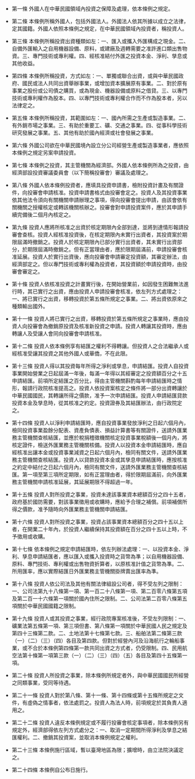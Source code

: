 * 第一條 外國人在中華民國領域內投資之保障及處理，依本條例之規定。

* 第二條 本條例所稱外國人，包括外國法人。外國法人依其所據以成立之法律，定其國籍。外國人依照本條例之規定，在中華民國領域內投資者，稱投資人。

* 第三條 本條例所稱投資出資種類如左：一、匯入或攜入外匯構成之現金。二、自備外匯輸入之自用機器設備、原料，或建廠及週轉需要之准許進口類出售物資。三、專門技術或專利權。四、經核准結付外匯之投資本金、淨利、孳息或其他收益。

* 第四條 本條例所稱投資，方式如左：一、單獨或聯合出資，或與中華民國政府、國民或法人共同出資舉辦事業，或增加資本擴展原有事業。二、對於原有事業之股份或公司債之購買，或為現金、機器設備或原料之借貸。三、以專門技術或專利權作為股本。四、以專門技術或專利權合作而不作為股本者，另以法律定之。

* 第五條 本條例所稱投資，其範圍如左：一、國內所需之生產或製造事業。二、有外銷市場之事業。三、有助於重要工、礦、交通之事業。四、從事科學技術研究發展之事業。五、其他有助於國內經濟或社會發展之事業。

* 第六條 外國公司欲在中華民國境內設立分公司經營生產或製造事業者，應依照本條例之規定另案申請投資。

* 第七條 本條例之投資，其主管機關為經濟部。外國人依本條例所為之投資，由經濟部設投資審議委員會（以下簡稱投審會）審議及處理之。

* 第八條 外國人依本條例投資者，應填具投資申請書，檢附投資計畫及有關證件，向投審會申請核准。投資申請書格式由投審會定之。投資人及其投資事業依其他法令須向有關機關申請辦理之事項，得向投審會提出申請，由該會依有關機關之授權核定或轉該機關核辦之。投審會對申請投資案件，應於其申請手續完備後二個月內核定之。

* 第九條 投資人應將所核准之出資於核定期限內全部到達，並將到達情形報請投審會查核。投資人經核准投資後，在核定期限內未實行出資者，其投資案於期限屆滿時撤銷之。投資人於核定期限內已部分實行出資者，其未實行出資部分，於期限屆滿時撤銷之。但有正當理由者，應於限期屆滿前，申請投審會核准延展。投資人於實行出資後，應向投審會申請審定投資額，其審定辦法，由經濟部定之。但以專門技術或專利權為投資者，其投資額於申請投資時，由投審會審定之。

* 第十條 投資人依核准投資之計畫實行後，在開始營業前，如因發生困難無法進行時，其已實行之出資，應由投資人申請投審會核准，依左列方式處理之：一、將已實行之出資，移轉投資於第五條所規定之事業。二、將出資依原來之種類輸出國外。

* 第十一條 投資人將已實行之出資，移轉投資於第五條所規定之事業時，應由投資人向投審會為撤銷原投資及核准新投資之申請。投資人轉讓其投資時，應由轉讓人及受讓人會同向投審會申請核准。

* 第十二條 投資人依本條例享有結匯之權利不得轉讓。但投資人之合法繼承人或經核准受讓其投資之其他外國人或華僑，不在此限。

* 第十三條 投資人得以其投資每年所得之淨利或孳息，申請結匯。投資人自投資事業開始營業之日起屆滿一年後，每滿一年得以其經審定之投資額百分之十五申請結匯。前項所定結匯之百分比，得由主管機關斟酌每年申請結匯時之情形，報請行政院核准提高之。投資人依投資案核定之條件將一部分出資轉讓於中華民國國民，其轉讓所得之價款，准予一次申請結匯。投資人申請結匯貸款投資本金及孳息時，從其核准之約定。投資證券及其結匯辦法，由行政院定之。

* 第十四條 投資人以淨利申請結匯時，應自投資事業發放淨利之日起六個月內，檢同投資事業盈餘分配表、資產負債表、損益計算書等有關證件，送請外匯業務主管機關查核結匯，並應於稅捐稽徵機關核定投資事業稅額後一個月內，將核定證件，檢送外匯業務主管機關核備。投資人以投資本金申請結匯時，應自經核准出讓本金或投資事業減資之日起六個月內，檢同有關文件，送請外匯業務主管機關查核結匯。投資人以貸款投資本金或其孳息申請結匯時，應按核准之約定中結付之日起六個月內，檢同有關文件，送請外匯業務主管機關查核結匯。第一項至第三項所定期限，如有正當理由者，得於限期屆滿前，向外匯業務主管機關申請核准延展，其延展期限不得超過一年。

* 第十五條 投資人對所投資之事業，投資未達該事業資本總額百分之四十五者，政府基於國防需要，對該事業徵用或收購時，應給予合理之補償。前項補償所得之價款，准予隨時向外匯業務主管機關申請結匯。

* 第十六條 投資人對所投資之事業，投資占該事業資本總額百分之四十五以上者，在開業二十年內，於投資人繼續保持其投資額在百分之四十五以上時，不予徵用或收購。

* 第十七條 依本條例之規定申請結匯時，依左列辦法處理：一、以投資本金、淨利、孳息申請結匯者，應以匯入或攜入投資時之貨幣為準；以自用機器設備、原料、專門技術、專利權或出售物資折算者，以原核准計值之貨幣為準。二、所用匯率，應以實際結匯日外匯業務主管機關掛牌賣出匯率為準。

* 第十八條 投資人依公司法及其他有關法律組設公司者，得不受左列之限制：一、公司法第九十八條第一項、第一百二十八條第一項、第二百零八條第五項及第二百一十六條第一項關於國內住所之限制。二、公司法第二百零八條第五項關於中華民國國籍之限制。

* 第十九條 投資人或其投資之事業，經行政院專案核准後，不受左列限制：一、礦業法第五條第一項、第三項但書、第八條第一項關於中華民國人民之規定及第四十三條第二款。二、土地法第十七條第七款。三、船舶法第二條第三款（一）（二）（三）（四）各目及第四款。但對於經營內河及沿海航行之輪船事業，或不合於本條例第四條第一款共同出資之方式者，仍受限制。四、民用航空法第十條第一項第三款（一）（二）（三）（四）（五）各目及第四十五條第一項。

* 第二十條 投資人所投資之事業，除本條例所規定者外，與中華民國國民所經營之同類事業，受同等待遇。

* 第二十一條 投資人對於第八條、第十一條、第十四條或第十五條所規定之文件，有虛偽之情事者，依法處罰之。投資人為法人時，前項規定於其負責人適用之。

* 第二十二條 投資人違反本條例規定或不履行投審會核定事項者，除本條例另有規定外，經濟部得依左列方式處分之：一、取消一定期間所得淨利及孳息之結匯權利。二、撤銷其投資案，並取消本條例規定之權利。

* 第二十三條 本條例施行區域，暫以臺灣地區為限；擴增時，由立法院決議定之。

* 第二十四條 本條例自公布日施行。

